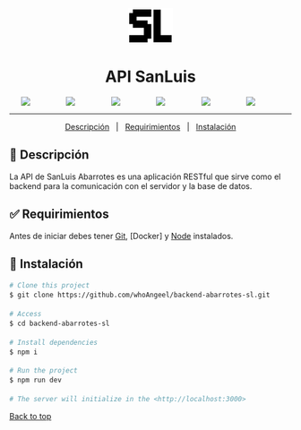 <div align="center" id="top"> 
  <img src="/src/assets/SL.png" alt="{{app_name}}" width="80"/>

  <!-- &#xa0; -->

  <!-- <a href="https://{{app_url}}.netlify.app">Demo</a> -->
</div>

<h1 align="center">API SanLuis</h1>

<p align="center" style="display:flex; justify-content:space-evenly;">
  <img width="60"  src="https://cdn.jsdelivr.net/gh/devicons/devicon/icons/express/express-original.svg" />
  <img width="60" src="https://cdn.jsdelivr.net/gh/devicons/devicon/icons/nodejs/nodejs-original.svg" />
<img width="60" src="https://cdn.jsdelivr.net/gh/devicons/devicon/icons/javascript/javascript-original.svg" />
 <img width="60" src="https://cdn.jsdelivr.net/gh/devicons/devicon/icons/postgresql/postgresql-original.svg" />
 <img width="60" src="https://cdn.jsdelivr.net/gh/devicons/devicon/icons/sequelize/sequelize-original.svg" />
<img width="60" src="https://cdn.jsdelivr.net/gh/devicons/devicon@v2.15.1/devicon.min.css"/>


</p>

<hr> 

<p align="center">
  <a href="#descripción">Descripción</a> &#xa0; | &#xa0; 
  <a href="#Requirimientos">Requirimientos</a> &#xa0; | &#xa0; 
  <a href="#Instalación">Instalación</a> 
</p>


## :dart: Descripción ##

La API de SanLuis Abarrotes es una aplicación RESTful que sirve como el backend para la comunicación con el servidor y la base de datos.

## :white_check_mark: Requirimientos ##

Antes de iniciar debes tener [Git](https://git-scm.com), [Docker] y [Node](https://nodejs.org/en/) instalados.

## :checkered_flag: Instalación ##

```bash
# Clone this project
$ git clone https://github.com/whoAngeel/backend-abarrotes-sl.git

# Access
$ cd backend-abarrotes-sl

# Install dependencies
$ npm i

# Run the project
$ npm run dev

# The server will initialize in the <http://localhost:3000>
```






<a href="#top">Back to top</a>

